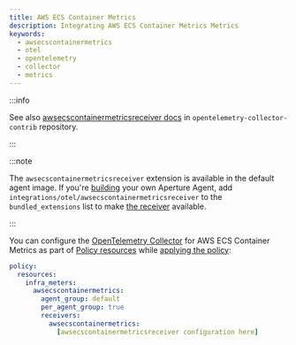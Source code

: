 ```yaml
---
title: AWS ECS Container Metrics
description: Integrating AWS ECS Container Metrics Metrics
keywords:
  - awsecscontainermetrics
  - otel
  - opentelemetry
  - collector
  - metrics
---
```


:::info

See also [awsecscontainermetricsreceiver docs][receiver] in
`opentelemetry-collector-contrib` repository.

:::

:::note

The `awsecscontainermetricsreceiver` extension is available in the default agent
image. If you're [building][build] your own Aperture Agent, add
`integrations/otel/awsecscontainermetricsreceiver` to the `bundled_extensions`
list to make [the receiver][receiver] available.

:::

You can configure the [OpenTelemetry Collector][opentelemetry-collector] for AWS
ECS Container Metrics as part of [Policy resources][policy-resources] while
[applying the policy][applying-policy]:

```yaml
policy:
  resources:
    infra_meters:
      awsecscontainermetrics:
        agent_group: default
        per_agent_group: true
        receivers:
          awsecscontainermetrics:
            [awsecscontainermetricsreceiver configuration here]
```

[build]: /reference/aperturectl/build/agent/agent.md
[receiver]:
  https://github.com/open-telemetry/opentelemetry-collector-contrib/tree/main/receiver/awsecscontainermetricsreceiver
[opentelemetry-collector]: /reference/configuration/spec.md#telemetry-collector
[applying-policy]: /use-cases/use-cases.md
[policy-resources]: /reference/configuration/spec.md#resources
